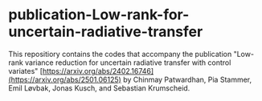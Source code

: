 # publication-Low-rank-for-uncertain-radiative-transfer

This repositiory contains the codes that accompany the publication "Low-rank variance reduction for uncertain radiative transfer with control variates" [https://arxiv.org/abs/2402.16746](https://arxiv.org/abs/2501.06125) by Chinmay Patwardhan, Pia Stammer, Emil Løvbak, Jonas Kusch, and Sebastian Krumscheid.
